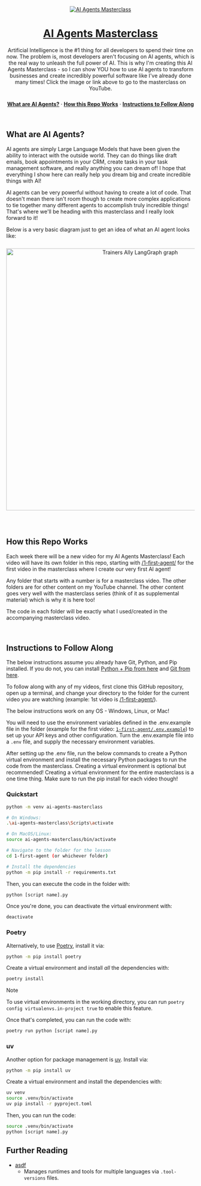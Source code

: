 <div align="center">
  <a href="https://www.youtube.com/channel/UCMwVTLZIRRUyyVrkjDpn4pA">
    <img alt="AI Agents Masterclass" src="https://i.imgur.com/8Gr2pBA.png">
    <h1 align="center">AI Agents Masterclass</h1>
  </a>
</div>

<p align="center">
  Artificial Intelligence is the #1 thing for all developers to spend their time on now.
  The problem is, most developers aren't focusing on AI agents, which is the real way to unleash the full power of AI.
  This is why I'm creating this AI Agents Masterclass - so I can show YOU how to use AI agents to transform
  businesses and create incredibly powerful software like I've already done many times! 
  Click the image or link above to go to the masterclass on YouTube.
</p>

<p align="center" style="margin-top: 25px">
  <a href="#what-are-ai-agents"><strong>What are AI Agents?</strong></a> ·
  <a href="#how-this-repo-works"><strong>How this Repo Works</strong></a> ·
  <a href="#instructions-to-follow-along"><strong>Instructions to Follow Along</strong></a>
</p>
<br/>

## What are AI Agents?

AI agents are simply Large Language Models that have been given the ability to interact with the outside world. They
can do things like draft emails, book appointments in your CRM, create tasks in your task management software, and
really anything you can dream of! I hope that everything I show here can really help you dream big
and create incredible things with AI!

AI agents can be very powerful without having to create a lot of code. That doesn't mean there isn't room though
to create more complex applications to tie together many different agents to accomplish truly incredible things!
That's where we'll be heading with this masterclass and I really look forward to it!

Below is a very basic diagram just to get an idea of what an AI agent looks like:

<div align="center" style="margin-top: 25px;margin-bottom:25px">
<img width="700" alt="Trainers Ally LangGraph graph" src="https://i.imgur.com/ChRoV8W.png">
</div>

<br/>

## How this Repo Works

Each week there will be a new video for my AI Agents Masterclass! Each video will have its own folder
in this repo, starting with [/1-first-agent/](/1-first-agent) for the first video in the masterclass
where I create our very first AI agent! 

Any folder that starts with a number is for a masterclass video. The other folders are for other content
on my YouTube channel. The other content goes very well with the masterclass series (think of it as
supplemental material) which is why it is here too!

The code in each folder will be exactly what I used/created in the accompanying masterclass video.

<br/>

## Instructions to Follow Along

The below instructions assume you already have Git, Python, and Pip installed. If you do not, you can install
[Python + Pip from here](https://www.python.org/downloads/) and [Git from here](https://git-scm.com/).

To follow along with any of my videos, first clone this GitHub repository, open up a terminal,
and change your directory to the folder for the current video you are watching (example: 1st video is [/1-first-agent/](/1-first-agent)).

The below instructions work on any OS - Windows, Linux, or Mac!

You will need to use the environment variables defined in the .env.example file in the folder (example for the first video: [`1-first-agent/.env.example`](/1-first-agent/.env.example)) to set up your API keys and other configuration. Turn the .env.example file into a `.env` file, and supply the necessary environment variables.

After setting up the .env file, run the below commands to create a Python virtual environment and install the necessary Python packages to run the code from the masterclass. Creating a virtual environment is optional but recommended! Creating a virtual environment for the entire masterclass is a one time thing. Make sure to run the pip install for each video though!

### Quickstart

```bash
python -m venv ai-agents-masterclass

# On Windows:
.\ai-agents-masterclass\Scripts\activate

# On MacOS/Linux: 
source ai-agents-masterclass/bin/activate

# Navigate to the folder for the lesson
cd 1-first-agent (or whichever folder)

# Install the dependencies
python -m pip install -r requirements.txt
```

Then, you can execute the code in the folder with:

```bash
python [script name].py
```

Once you're done, you can deactivate the virtual environment with:

```bash
deactivate
```

### Poetry

Alternatively, to use [Poetry](https://python-poetry.org/docs/), install it via:

```bash
python -m pip install poetry
```

Create a virtual environment and install _all_ the dependencies with:

```bash
poetry install
```

> [!NOTE]
> To use virtual environments in the working directory, 
> you can run `poetry config virtualenvs.in-project true` to enable this feature.

Once that's completed, you can run the code with:

```bash
poetry run python [script name].py
```

### uv

Another option for package management is [uv](https://docs.astral.sh/uv/). Install via:

```bash
python -m pip install uv
```

Create a virtual environment and install the dependencies with:

```bash
uv venv
source .venv/bin/activate
uv pip install -r pyproject.toml
```

Then, you can run the code:

```bash
source .venv/bin/activate
python [script name].py
```

## Further Reading

* [asdf](https://asdf-vm.com/)
    * Manages runtimes and tools for multiple languages via `.tool-versions` files.
